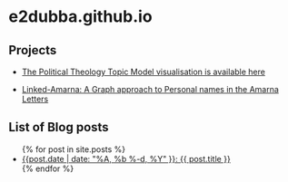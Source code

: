 # e2dubba.github.io

## Projects

- [The Political Theology Topic Model visualisation is available here](politicotheological.html)

- [Linked-Amarna: A Graph approach to Personal names in the Amarna
  Letters](http://svirgilgood.github.io/linked-amarna)


## List of Blog posts 

<ul>
    {% for post in site.posts %}
    <li>
    <a href="{{ post.url }}">{{post.date | date: "%A, %b %-d, %Y" }}: {{ post.title }} </a>
    </li>
    {% endfor %}
</ul>
